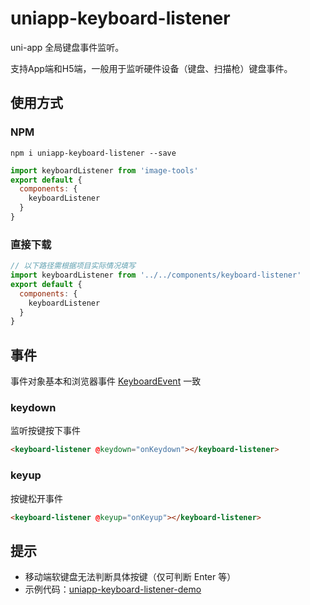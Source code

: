 # uniapp-keyboard-listener

uni-app 全局键盘事件监听。

支持App端和H5端，一般用于监听硬件设备（键盘、扫描枪）键盘事件。

## 使用方式

### NPM

```
npm i uniapp-keyboard-listener --save
```

```js
import keyboardListener from 'image-tools'
export default {
  components: {
    keyboardListener
  }
}
```

### 直接下载

```js
// 以下路径需根据项目实际情况填写
import keyboardListener from '../../components/keyboard-listener'
export default {
  components: {
    keyboardListener
  }
}
```

## 事件

事件对象基本和浏览器事件 [KeyboardEvent](https://developer.mozilla.org/zh-CN/docs/Web/API/KeyboardEvent) 一致

### keydown

监听按键按下事件

```html
<keyboard-listener @keydown="onKeydown"></keyboard-listener>
```

### keyup

按键松开事件

```html
<keyboard-listener @keyup="onKeyup"></keyboard-listener>
```

## 提示

* 移动端软键盘无法判断具体按键（仅可判断 Enter 等）
* 示例代码：[uniapp-keyboard-listener-demo](https://github.com/zhetengbiji/uniapp-keyboard-listener/test/uniapp-keyboard-listener-demo)